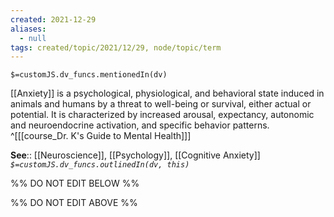 ```yaml
---
created: 2021-12-29 
aliases:
  - null
tags: created/topic/2021/12/29, node/topic/term
---
```

`$=customJS.dv_funcs.mentionedIn(dv)`

[[Anxiety]] is a psychological, physiological, and behavioral state induced in animals and humans by a threat to well-being or survival, either actual or potential. It is characterized by increased arousal, expectancy, autonomic and neuroendocrine activation, and specific behavior patterns.
 ^[[[course_Dr. K's Guide to Mental Health]]]

**See**:: [[Neuroscience]], [[Psychology]], [[Cognitive Anxiety]]
*`$=customJS.dv_funcs.outlinedIn(dv, this)`*

%% DO NOT EDIT BELOW %%

%% DO NOT EDIT ABOVE %%
